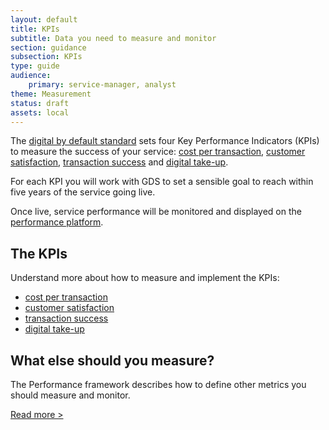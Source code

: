 ```yaml
---
layout: default
title: KPIs
subtitle: Data you need to measure and monitor
section: guidance
subsection: KPIs
type: guide
audience: 
    primary: service-manager, analyst
theme: Measurement
status: draft
assets: local
---
```


The [digital by default standard](digital-by-default.html) sets four Key Performance Indicators (KPIs) to measure the success of your service: [cost per transaction](costpertransaction.html), [customer satisfaction](customersatisfaction.html), [transaction success](transactionsuccess.html) and [digital take-up](digital-takeup.html).

For each KPI you will work with GDS to set a sensible goal to reach within five years of the service going live. 

Once live, service performance will be monitored and displayed on the [performance platform](https://www.gov.uk/performance).

## The KPIs
Understand more about how to measure and implement the KPIs:

* [cost per transaction](costpertransaction.html)
* [customer satisfaction](customersatisfaction.html)
* [transaction success](transactionsuccess.html)
* [digital take-up](digital-takeup.html)

## What else should you measure?
The Performance framework describes how to define other metrics you should measure and monitor.

[Read more >](performanceframework.html)